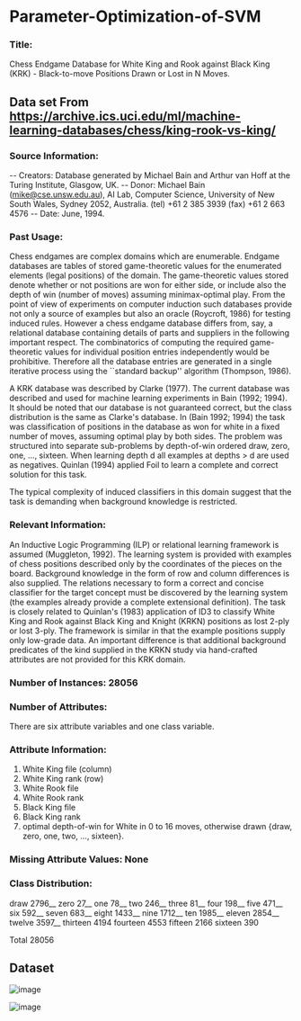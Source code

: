 # Parameter-Optimization-of-SVM
### Title:
   Chess Endgame Database for White King and Rook against Black King (KRK) -
   Black-to-move Positions Drawn or Lost in N Moves.
   
## Data set From https://archive.ics.uci.edu/ml/machine-learning-databases/chess/king-rook-vs-king/
### Source Information:
	
   -- Creators: Database generated by Michael Bain and Arthur van Hoff
      at the Turing Institute, Glasgow, UK.
   -- Donor: Michael Bain (mike@cse.unsw.edu.au), AI Lab, Computer Science,
      University of New South Wales, Sydney 2052, Australia.
      (tel) +61 2 385 3939
      (fax) +61 2 663 4576
   -- Date: June, 1994.

### Past Usage:

   Chess endgames are complex domains which are enumerable. Endgame
   databases are tables of stored game-theoretic values for the enumerated
   elements (legal positions) of the domain. The game-theoretic values stored
   denote whether or not positions are won for either side, or include also
   the depth of win (number of moves) assuming minimax-optimal play. From the
   point of view of experiments on computer induction such databases provide
   not only a source of examples but also an oracle (Roycroft, 1986) for
   testing induced rules. However a chess endgame database differs from, say,
   a relational database containing details of parts and suppliers in the
   following important respect. The combinatorics of computing the required
   game-theoretic values for individual position entries independently would
   be prohibitive. Therefore all the database entries are generated in a single
   iterative process using the ``standard backup'' algorithm (Thompson, 1986).

   A KRK database was described by Clarke (1977). The current database was
   described and used for machine learning experiments in Bain (1992; 1994). It
   should be noted that our database is not guaranteed correct, but the class
   distribution is the same as Clarke's database. In (Bain 1992; 1994) the
   task was classification of positions in the database as won for white in a
   fixed number of moves, assuming optimal play by both sides. The problem was
   structured into separate sub-problems by depth-of-win ordered draw, zero,
   one, ..., sixteen. When learning depth d all examples at depths > d are
   used as negatives. Quinlan (1994) applied Foil to learn a complete and
   correct solution for this task.

   The typical complexity of induced classifiers in this domain suggest
   that the task is demanding when background knowledge is restricted.


### Relevant Information:
   An Inductive Logic Programming (ILP) or relational learning framework is
   assumed (Muggleton, 1992). The learning system is provided with examples
   of chess positions described only by the coordinates of the pieces on the
   board. Background knowledge in the form of row and column differences is
   also supplied. The relations necessary to form a correct and concise
   classifier for the target concept must be discovered by the learning system
   (the examples already provide a complete extensional definition).
   The task is closely related to Quinlan's (1983) application of ID3 to
   classify White King and Rook against Black King and Knight (KRKN) positions
   as lost 2-ply or lost 3-ply. The framework is similar in that the example
   positions supply only low-grade data. An important difference is that
   additional background predicates of the kind supplied in the KRKN study via
   hand-crafted attributes are not provided for this KRK domain.

### Number of Instances: 28056

### Number of Attributes:
   There are six attribute variables and one class variable.

### Attribute Information:
   1. White King file (column)
   2. White King rank (row)
   3. White Rook file
   4. White Rook rank
   5. Black King file
   6. Black King rank
   7. optimal depth-of-win for White in 0 to 16 moves, otherwise drawn
	{draw, zero, one, two, ..., sixteen}.


### Missing Attribute Values: None

### Class Distribution:

draw       2796__
zero         27__
one          78__
two         246__
three        81__
four        198__
five        471__
six         592__
seven       683__
eight      1433__
nine       1712__
ten        1985__
eleven     2854__
twelve     3597__
thirteen   4194
fourteen   4553
fifteen    2166
sixteen     390

Total     28056

## Dataset

![image](https://user-images.githubusercontent.com/95186674/233202223-51411935-fc41-4bb2-b160-99349b5e3a2c.png)

![image](https://user-images.githubusercontent.com/95186674/233202457-0d594f88-91a3-4ba5-a434-f13194f64744.png)


